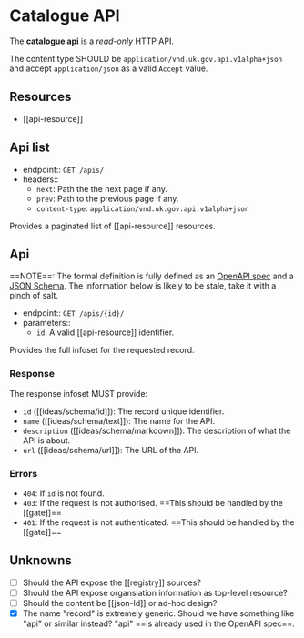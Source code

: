 ---
---
# Catalogue API

The **catalogue api** is a _read-only_ HTTP API.

The content type SHOULD be `application/vnd.uk.gov.api.v1alpha+json` and accept `application/json` as a valid `Accept` value.


## Resources

- [[api-resource]]


## Api list

- endpoint:: `GET /apis/`
- headers::
  - `next`: Path the the next page if any.
  - `prev`: Path to the previous page if any.
  - `content-type`: `application/vnd.uk.gov.api.v1alpha+json`

Provides a paginated list of [[api-resource]] resources.


## Api

==NOTE==: The formal definition is fully defined as an [OpenAPI spec](https://github.com/co-cddo/federated-api-model/blob/main/schemas/v1alpha/openapi.yml) and a [JSON Schema](https://github.com/co-cddo/federated-api-model/blob/main/schemas/v1alpha/api-metadata.json). The information below is likely to be stale, take it with a pinch of salt.

- endpoint:: `GET /apis/{id}/`
- parameters::
  - `id`: A valid [[api-resource]] identifier.

Provides the full infoset for the requested record.

### Response

The response infoset MUST provide:

- `id` ([[ideas/schema/id]]): The record unique identifier.
- `name` ([[ideas/schema/text]]): The name for the API.
- `description` ([[ideas/schema/markdown]]): The description of what the API is about.
- `url` ([[ideas/schema/url]]): The  URL of the API.


### Errors

- `404`: If `id` is not found.
- `403`: If the request is not authorised. ==This should be handled by the [[gate]]==
- `401`: If the request is not authenticated. ==This should be handled by the [[gate]]==





## Unknowns

- [ ] Should the API expose the [[registry]] sources?
- [ ] Should the API expose organsiation information as top-level resource?
- [ ] Should the content be [[json-ld]] or ad-hoc design?
- [x] The name "record" is extremely generic. Should we have something like "api" or similar instead? "api" ==is already used in the OpenAPI spec==.